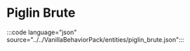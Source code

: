 # Piglin Brute

:::code language="json" source="../../VanillaBehaviorPack/entities/piglin_brute.json":::